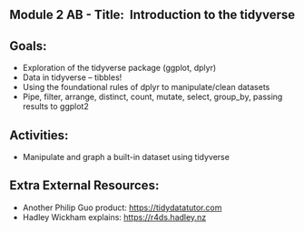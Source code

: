 ## Module 2 AB - Title:  Introduction to the tidyverse

## Goals:
- Exploration of the tidyverse package (ggplot, dplyr)
- Data in tidyverse – tibbles!
- Using the foundational rules of dplyr to manipulate/clean datasets
- Pipe, filter, arrange, distinct, count, mutate, select, group_by, passing results to ggplot2

## Activities:
- Manipulate and graph a built-in dataset using tidyverse

## Extra External Resources: 
- Another Philip Guo product: https://tidydatatutor.com
- Hadley Wickham explains: https://r4ds.hadley.nz
